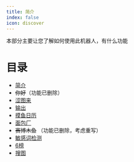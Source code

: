 ```yaml
---
title: 简介
index: false
icon: discover
---
```


本部分主要让您了解如何使用此机器人，有什么功能

# 目录

- [简介](README.md)
- ~~你好~~（功能已删除）
- [涩图来](sese.md)
- [输出](echo.md)
- [摸鱼日历](fish.md)
- [面包厂](bread.md)
- ~~赛博木鱼~~ （功能已删除，考虑重写）
- [敏感词检测](block_repeat.md)
- [6榜](six.md)
- [搜图](saucenao.md)

